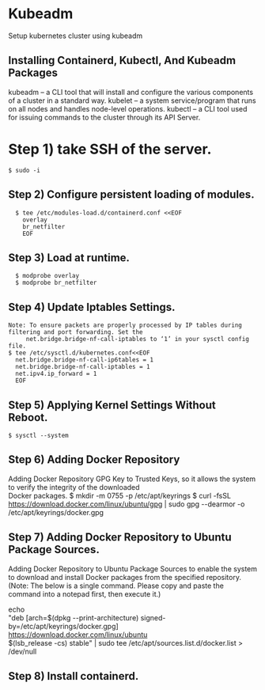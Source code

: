 # Kubeadm
Setup kubernetes cluster using kubeadm
## Installing Containerd, Kubectl, And Kubeadm Packages
 
  kubeadm – a CLI tool that will install and configure the various components of a cluster in a standard way.
  kubelet – a system service/program that runs on all nodes and handles node-level operations.
  kubectl – a CLI tool used for issuing commands to the cluster through its API Server.

# Step 1) take SSH of the server.
    $ sudo -i

## Step 2) Configure persistent loading of modules.
      $ tee /etc/modules-load.d/containerd.conf <<EOF
        overlay
        br_netfilter
        EOF

 ## Step 3) Load at runtime.
      $ modprobe overlay
      $ modprobe br_netfilter
## Step 4) Update Iptables Settings.
    Note: To ensure packets are properly processed by IP tables during filtering and port forwarding. Set the      
         net.bridge.bridge-nf-call-iptables to ‘1’ in your sysctl config file.
    $ tee /etc/sysctl.d/kubernetes.conf<<EOF
      net.bridge.bridge-nf-call-ip6tables = 1
      net.bridge.bridge-nf-call-iptables = 1
      net.ipv4.ip_forward = 1
      EOF

## Step 5) Applying Kernel Settings Without Reboot.
    $ sysctl --system

## Step 6) Adding Docker Repository
   Adding Docker Repository GPG Key to Trusted Keys, so it allows the system to verify the integrity of the downloaded    
    Docker packages.
   $ mkdir -m 0755 -p /etc/apt/keyrings
   $ curl -fsSL https://download.docker.com/linux/ubuntu/gpg | sudo gpg --dearmor -o /etc/apt/keyrings/docker.gpg

 ## Step 7) Adding Docker Repository to Ubuntu Package Sources.
   Adding Docker Repository to Ubuntu Package Sources to enable the system to download and install Docker packages from         the specified repository.
 (Note: The below is a single command. Please copy and paste the command into a notepad first, then execute it.)

 echo \
"deb [arch=$(dpkg --print-architecture) signed-by=/etc/apt/keyrings/docker.gpg] https://download.docker.com/linux/ubuntu \
$(lsb_release -cs) stable" | sudo tee /etc/apt/sources.list.d/docker.list > /dev/null


## Step 8) Install containerd.
